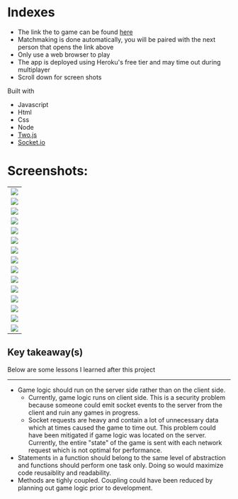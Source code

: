 # Indexes

* The link the to game can be found [here](https://gunkar-singh-indexes-game.herokuapp.com/)
* Matchmaking is done automatically, you will be paired with the next person that opens the link above
* Only use a web browser to play
* The app is deployed using Heroku's free tier and may time out during multiplayer
* Scroll down for screen shots

Built with
* Javascript
* Html
* Css
* Node
* [Two.js](https://two.js.org/)
* [Socket.io](https://socket.io/)

# Screenshots:

<div>
    <table>
      <tr >
          <td><img src="./screenshots/1-Screen Shot 2021-08-23 at 8.58.36 PM.png" ></td>
      </tr>
      <tr>
          <td><img src="./screenshots/2-Screen Shot 2021-08-23 at 8.58.53 PM.png" ></td>
      </tr>
      <tr>
          <td><img src="./screenshots/3-Screen Shot 2021-08-23 at 9.01.11 PM.png" ></td>
      </tr>
      <tr>
          <td><img src="./screenshots/4-Screen Shot 2021-08-23 at 9.03.28 PM.png" ></td>
      </tr>
      <tr>
          <td><img src="./screenshots/5-Screen Shot 2021-08-23 at 9.05.40 PM.png" ></td>
      </tr>
      <tr>
          <td><img src="./screenshots/6-Screen Shot 2021-08-23 at 9.06.51 PM.png" ></td>
      </tr>
      <tr>
          <td><img src="./screenshots/7-Screen Shot 2021-08-23 at 9.08.00 PM.png" ></td>
      </tr>
      <tr>
          <td><img src="./screenshots/8-Screen Shot 2021-08-23 at 9.08.38 PM.png" ></td>
      </tr>
      <tr>
          <td><img src="./screenshots/9-Screen Shot 2021-08-23 at 9.09.22 PM.png" ></td>
      </tr>
      <tr>
          <td><img src="./screenshots/10-Screen Shot 2021-08-23 at 9.09.44 PM.png" ></td>
      </tr>
      <tr>
          <td><img src="./screenshots/11-Screen Shot 2021-08-23 at 9.10.11 PM.png" ></td>
      </tr>
      <tr>
          <td><img src="./screenshots/12-Screen Shot 2021-08-23 at 9.10.32 PM.png" ></td>
      </tr>
      <tr>
          <td><img src="./screenshots/13-Screen Shot 2021-08-23 at 9.11.06 PM.png" ></td>
      </tr>
      <tr>
          <td><img src="./screenshots/14-Screen Shot 2021-08-23 at 9.11.24 PM.png" ></td>
      </tr>
      <tr>
          <td><img src="./screenshots/15-Screen Shot 2021-08-23 at 9.11.35 PM.png" ></td>
      </tr>
    </table>
</div>

## Key takeaway(s)

Below are some lessons I learned after this project

<hr />

* Game logic should run on the server side rather than on the client side. 
   * Currently, game logic runs on client side. This is a security problem because someone could emit socket events to the server from the client and ruin any games in progress.
   * Socket requests are heavy and contain a lot of unnecessary data which at times caused the game to time out. This problem could have been mitigated if game logic was located on the server. Currently, the entire "state" of the game is sent with each network request which is not optimal for performance.
 * Statements in a function should belong to the same level of abstraction and functions should perform one task only. Doing so would maximize code reusaiblity and readability.
 * Methods are tighly coupled. Coupling could have been reduced by planning out game logic prior to development. 
